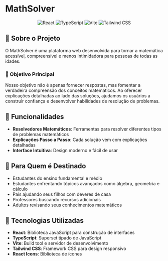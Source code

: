 # MathSolver

<div align="center">
  <img src="https://img.shields.io/badge/React-61DAFB?style=for-the-badge&logo=react&logoColor=black" alt="React" />
  <img src="https://img.shields.io/badge/TypeScript-3178C6?style=for-the-badge&logo=typescript&logoColor=white" alt="TypeScript" />
  <img src="https://img.shields.io/badge/Vite-646CFF?style=for-the-badge&logo=vite&logoColor=white" alt="Vite" />
  <img src="https://img.shields.io/badge/Tailwind_CSS-38B2AC?style=for-the-badge&logo=tailwind-css&logoColor=white" alt="Tailwind CSS" />
</div>

## 📝 Sobre o Projeto

O MathSolver é uma plataforma web desenvolvida para tornar a matemática acessível, compreensível e menos intimidadora para pessoas de todas as idades. 

### 🎯 Objetivo Principal

Nosso objetivo não é apenas fornecer respostas, mas fomentar a verdadeira compreensão dos conceitos matemáticos. Ao oferecer explicações detalhadas ao lado das soluções, ajudamos os usuários a construir confiança e desenvolver habilidades de resolução de problemas.

## 🧮 Funcionalidades

- **Resolvedores Matemáticos**: Ferramentas para resolver diferentes tipos de problemas matemáticos
- **Explicações Passo a Passo**: Cada solução vem com explicações detalhadas
- **Interface Intuitiva**: Design moderno e fácil de usar

## 👥 Para Quem é Destinado

- Estudantes do ensino fundamental e médio
- Estudantes enfrentando tópicos avançados como álgebra, geometria e cálculo
- Pais ajudando seus filhos com deveres de casa
- Professores buscando recursos adicionais
- Adultos revisando seus conhecimentos matemáticos

## 🚀 Tecnologias Utilizadas

- **React**: Biblioteca JavaScript para construção de interfaces
- **TypeScript**: Superset tipado de JavaScript
- **Vite**: Build tool e servidor de desenvolvimento
- **Tailwind CSS**: Framework CSS para design responsivo
- **React Icons**: Biblioteca de ícones